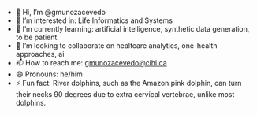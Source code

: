 - 👋 Hi, I’m @gmunozacevedo
- 👀 I’m interested in: Life Informatics and Systems
- 🌱 I’m currently learning: artificial intelligence, synthetic data generation, to be patient. 
- 💞️ I’m looking to collaborate on healtcare analytics, one-health approaches, ai 
- 📫 How to reach me: gmunozacevedo@cihi.ca
- 😄 Pronouns: he/him
- ⚡ Fun fact: River dolphins, such as the Amazon pink dolphin, can turn their necks 90 degrees due to extra cervical vertebrae, unlike most dolphins.

<!---
gmunozacevedo/gmunozacevedo is a ✨ special ✨ repository because its `README.md` (this file) appears on your GitHub profile.
You can click the Preview link to take a look at your changes.
--->
